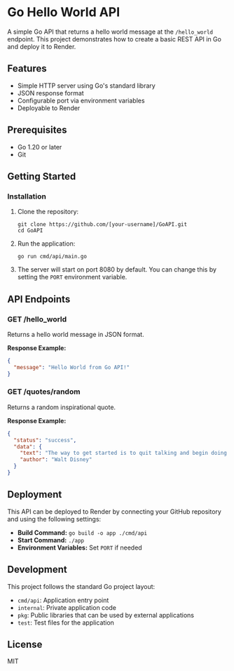 # Go Hello World API

A simple Go API that returns a hello world message at the `/hello_world` endpoint. This project demonstrates how to create a basic REST API in Go and deploy it to Render.

## Features

- Simple HTTP server using Go's standard library
- JSON response format
- Configurable port via environment variables
- Deployable to Render

## Prerequisites

- Go 1.20 or later
- Git

## Getting Started

### Installation

1. Clone the repository:
   ```
   git clone https://github.com/[your-username]/GoAPI.git
   cd GoAPI
   ```

2. Run the application:
   ```
   go run cmd/api/main.go
   ```

3. The server will start on port 8080 by default. You can change this by setting the `PORT` environment variable.

## API Endpoints

### GET /hello_world

Returns a hello world message in JSON format.

**Response Example:**

```json
{
  "message": "Hello World from Go API!"
}
```

### GET /quotes/random

Returns a random inspirational quote.

**Response Example:**

```json
{
  "status": "success",
  "data": {
    "text": "The way to get started is to quit talking and begin doing.",
    "author": "Walt Disney"
  }
}
```

## Deployment

This API can be deployed to Render by connecting your GitHub repository and using the following settings:

- **Build Command:** `go build -o app ./cmd/api`
- **Start Command:** `./app`
- **Environment Variables:** Set `PORT` if needed

## Development

This project follows the standard Go project layout:

- `cmd/api`: Application entry point
- `internal`: Private application code
- `pkg`: Public libraries that can be used by external applications
- `test`: Test files for the application

## License

MIT 